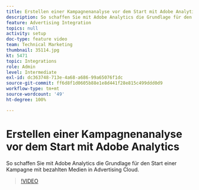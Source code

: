 ```yaml
---
title: Erstellen einer Kampagnenanalyse vor dem Start mit Adobe Analytics
description: So schaffen Sie mit Adobe Analytics die Grundlage für den Start einer Kampagne mit bezahlten Medien in Advertising
feature: Advertising Integration
topics: null
activity: setup
doc-type: feature video
team: Technical Marketing
thumbnail: 35114.jpg
kt: 5471
topic: Integrations
role: Admin
level: Intermediate
exl-id: dc363748-713e-4a68-a686-99a65076f1dc
source-git-commit: ff6d8f1d0605b88e1e8d441f28e815c499ddd0d9
workflow-type: tm+mt
source-wordcount: '49'
ht-degree: 100%

---
```


# Erstellen einer Kampagnenanalyse vor dem Start mit Adobe Analytics

So schaffen Sie mit Adobe Analytics die Grundlage für den Start einer Kampagne mit bezahlten Medien in Advertising Cloud.

>[!VIDEO](https://video.tv.adobe.com/v/35114/?quality=12&learn=on)
